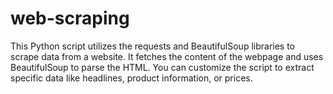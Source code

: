 # web-scraping

This Python script utilizes the requests and BeautifulSoup libraries to scrape data from a website. It fetches the content of the webpage and uses BeautifulSoup to parse the HTML. You can customize the script to extract specific data like headlines, product information, or prices.
